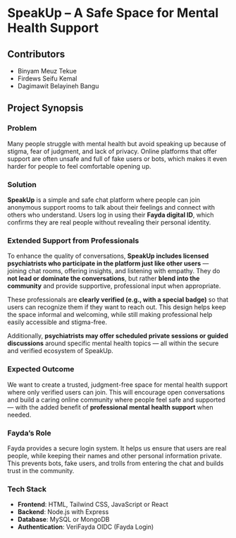 # SpeakUp – A Safe Space for Mental Health Support

## Contributors
- Binyam Meuz Tekue  
- Firdews Seifu Kemal  
- Dagimawit Belayineh Bangu

## Project Synopsis

### Problem  
Many people struggle with mental health but avoid speaking up because of stigma, fear of judgment, and lack of privacy. Online platforms that offer support are often unsafe and full of fake users or bots, which makes it even harder for people to feel comfortable opening up.

### Solution  
**SpeakUp** is a simple and safe chat platform where people can join anonymous support rooms to talk about their feelings and connect with others who understand. Users log in using their **Fayda digital ID**, which confirms they are real people without revealing their personal identity.

### Extended Support from Professionals  
To enhance the quality of conversations, **SpeakUp includes licensed psychiatrists who participate in the platform just like other users** — joining chat rooms, offering insights, and listening with empathy. They do **not lead or dominate the conversations**, but rather **blend into the community** and provide supportive, professional input when appropriate.

These professionals are **clearly verified (e.g., with a special badge)** so that users can recognize them if they want to reach out. This design helps keep the space informal and welcoming, while still making professional help easily accessible and stigma-free.

Additionally, **psychiatrists may offer scheduled private sessions or guided discussions** around specific mental health topics — all within the secure and verified ecosystem of SpeakUp.

### Expected Outcome  
We want to create a trusted, judgment-free space for mental health support where only verified users can join. This will encourage open conversations and build a caring online community where people feel safe and supported — with the added benefit of **professional mental health support** when needed.

### Fayda’s Role  
Fayda provides a secure login system. It helps us ensure that users are real people, while keeping their names and other personal information private. This prevents bots, fake users, and trolls from entering the chat and builds trust in the community.

### Tech Stack  
- **Frontend**: HTML, Tailwind CSS, JavaScript or React  
- **Backend**: Node.js with Express  
- **Database**: MySQL or MongoDB  
- **Authentication**: VeriFayda OIDC (Fayda Login)
